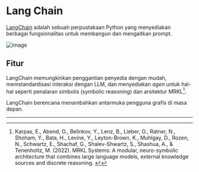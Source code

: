# Lang Chain

[LangChain](https://github.com/hwchase17/langchain/) adalah sebuah perpustakaan Python yang menyediakan berbagai fungsionalitas untuk membangun dan mengaitkan prompt.

![image](https://github.com/trigaten/Learn_Prompting/assets/4091265/02aef24c-544a-482d-a2bc-334e3bd05b53)

## Fitur

LangChain memungkinkan penggantian penyedia dengan mudah, memstandardisasi interaksi dengan LLM, dan menyediakan *agen* untuk hal-hal seperti penalaran simbolis (symbolic reasoning) dan arsitektur MRKL[^1].

LangChain berencana menambahkan antarmuka pengguna grafis di masa depan.

---

[^1]: Karpas, E., Abend, O., Belinkov, Y., Lenz, B., Lieber, O., Ratner, N., Shoham, Y., Bata, H., Levine, Y., Leyton-Brown, K., Muhlgay, D., Rozen, N., Schwartz, E., Shachaf, G., Shalev-Shwartz, S., Shashua, A., & Tenenholtz, M. (2022). MRKL Systems: A modular, neuro-symbolic architecture that combines large language models, external knowledge sources and discrete reasoning. [↩](https://learnprompting.org/docs/tooling/IDEs/langchain#fnref-1)
